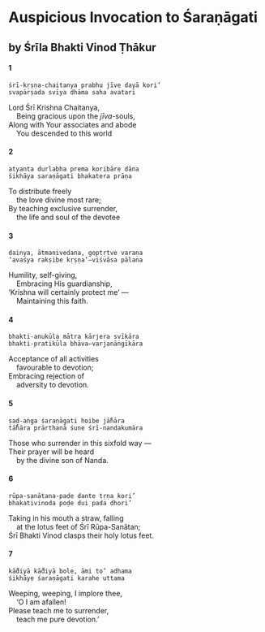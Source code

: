 # Auspicious Invocation to Śaraṇāgati

## by Śrīla Bhakti Vinod Ṭhākur

#### 1

    śrī-kṛṣṇa-chaitanya prabhu jīve dayā kori’
    svapārṣada svīya dhāma saha avatari

Lord Śrī Krishna Chaitanya,\
&nbsp;&nbsp;&nbsp;&nbsp;Being gracious upon the *jīva*-souls,\
Along with Your associates and abode\
&nbsp;&nbsp;&nbsp;&nbsp;You descended to this world

#### 2

    atyanta durlabha prema koribāre dāna
    śikhāya saraṇāgati bhakatera prāṇa

To distribute freely\
&nbsp;&nbsp;&nbsp;&nbsp;the love divine most rare;\
By teaching exclusive surrender,\
&nbsp;&nbsp;&nbsp;&nbsp;the life and soul of the devotee

#### 3

    dainya, ātmanivedana, goptṛtve varaṇa
    ‘avaśya rakṣibe kṛṣṇa’—viśvāsa pālana

Humility, self-giving,\
&nbsp;&nbsp;&nbsp;&nbsp;Embracing His guardianship,\
‘Krishna will certainly protect me’ —\
&nbsp;&nbsp;&nbsp;&nbsp;Maintaining this faith.

#### 4

    bhakti-anukūla mātra kārjera svīkāra
    bhakti-pratikūla bhāva—varjanāṅgīkāra

Acceptance of all activities\
&nbsp;&nbsp;&nbsp;&nbsp;favourable to devotion;\
Embracing rejection of\
&nbsp;&nbsp;&nbsp;&nbsp;adversity to devotion.

#### 5

    ṣaḍ-aṅga śaraṇāgati hoibe jā̐hāra
    tā̐hāra prārthanā śune śrī-nandakumāra

Those who surrender in this sixfold way —\
Their prayer will be heard\
&nbsp;&nbsp;&nbsp;&nbsp;by the divine son of Nanda.

#### 6

    rūpa-sanātana-pade dante tṛṇa kori’
    bhakativinoda poḍe dui pada dhori’

Taking in his mouth a straw, falling\
&nbsp;&nbsp;&nbsp;&nbsp;at the lotus feet of Śrī Rūpa-Sanātan;\
Śrī Bhakti Vinod clasps their holy lotus feet.

#### 7

    kā̐diyā kā̐diyā bole, āmi to’ adhama
    śikhāye śaraṇāgati karahe uttama

Weeping, weeping, I implore thee,\
&nbsp;&nbsp;&nbsp;&nbsp;‘O I am afallen!\
Please teach me to surrender,\
&nbsp;&nbsp;&nbsp;&nbsp;teach me pure devotion.’

